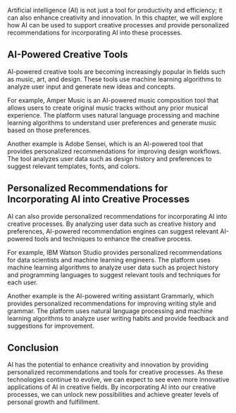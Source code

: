 
Artificial intelligence (AI) is not just a tool for productivity and efficiency; it can also enhance creativity and innovation. In this chapter, we will explore how AI can be used to support creative processes and provide personalized recommendations for incorporating AI into these processes.

AI-Powered Creative Tools
-------------------------

AI-powered creative tools are becoming increasingly popular in fields such as music, art, and design. These tools use machine learning algorithms to analyze user input and generate new ideas and concepts.

For example, Amper Music is an AI-powered music composition tool that allows users to create original music tracks without any prior musical experience. The platform uses natural language processing and machine learning algorithms to understand user preferences and generate music based on those preferences.

Another example is Adobe Sensei, which is an AI-powered tool that provides personalized recommendations for improving design workflows. The tool analyzes user data such as design history and preferences to suggest relevant templates, fonts, and colors.

Personalized Recommendations for Incorporating AI into Creative Processes
-------------------------------------------------------------------------

AI can also provide personalized recommendations for incorporating AI into creative processes. By analyzing user data such as creative history and preferences, AI-powered recommendation engines can suggest relevant AI-powered tools and techniques to enhance the creative process.

For example, IBM Watson Studio provides personalized recommendations for data scientists and machine learning engineers. The platform uses machine learning algorithms to analyze user data such as project history and programming languages to suggest relevant tools and techniques for each user.

Another example is the AI-powered writing assistant Grammarly, which provides personalized recommendations for improving writing style and grammar. The platform uses natural language processing and machine learning algorithms to analyze user writing habits and provide feedback and suggestions for improvement.

Conclusion
----------

AI has the potential to enhance creativity and innovation by providing personalized recommendations and tools for creative processes. As these technologies continue to evolve, we can expect to see even more innovative applications of AI in creative fields. By incorporating AI into our creative processes, we can unlock new possibilities and achieve greater levels of personal growth and fulfillment.
